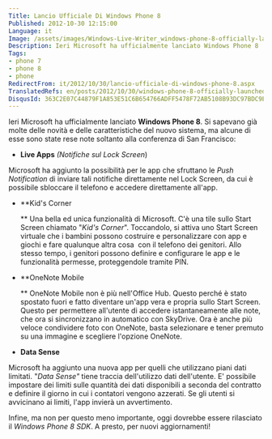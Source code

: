 ```yaml
---
Title: Lancio Ufficiale Di Windows Phone 8
Published: 2012-10-30 12:15:00
Language: it
Image: /assets/images/Windows-Live-Writer_windows-phone-8-officially-launched_BFF2_windows-phone-8_3.jpg
Description: Ieri Microsoft ha ufficialmente lanciato Windows Phone 8 . Si sapevano già molte delle novità e delle caratteristiche del nuovo sistema, ma alcune di esse sono state rese note soltanto alla conferenza di San Francisco Live Apps (Notifiche sul Lock Screen ) Microsoft ha aggiunto la possibilità per le app che sfruttano le Push Notification di inviare tali notifiche direttamente nel Lock Screen, da cui è possibile sbloccare il telefono e accedere direttamente all'app.
Tags:
- phone 7
- phone 8
- phone
RedirectFrom: it/2012/10/30/lancio-ufficiale-di-windows-phone-8.aspx
TranslatedRefs: en/posts/2012/10/30/windows-phone-8-officially-launched.md
DisqusId: 363C2E07C44879F1A853E51C6B654766ADFF5478F72AB5108B93DC97BDC9E873
---
```

Ieri Microsoft ha ufficialmente lanciato **Windows Phone 8**. Si sapevano già molte delle novità e delle caratteristiche del nuovo sistema, ma alcune di esse sono state rese note soltanto alla conferenza di San Francisco:

*   **Live Apps** *(Notifiche sul Lock
Screen*)  

 Microsoft ha aggiunto la possibilità per le app che sfruttano le
    *Push Notification* di inviare tali notifiche direttamente
nel Lock Screen, da cui è possibile sbloccare il telefono e
accedere direttamente all'app.  

*   **Kid's Corner  

    ** Una bella ed unica funzionalità di Microsoft. C'è una
tile sullo Start Screen chiamato "*Kid's Corner*".
Toccandolo, si attiva uno Start Screen virtuale che i bambini
possono costruire e personalizzare con app e giochi e fare
qualunque altra cosa  con il telefono dei genitori. Allo
stesso tempo, i genitori possono definire e configurare le app e le
funzionalità permesse, proteggendole tramite PIN.  

*   **OneNote Mobile  

    ** OneNote Mobile non è più nell'Office Hub. Questo perché è
stato spostato fuori e fatto diventare un'app vera e propria sullo
Start Screen. Questo per permettere all'utente di accedere
istantaneamente alle note, che ora si sincronizzano in automatico
con SkyDrive. Ora è anche più veloce condividere foto con OneNote,
basta selezionare e tener premuto su una immagine e scegliere
l'opzione OneNote.  

*   **Data Sense**  

 Microsoft ha aggiunto una nuova app per quelli che utilizzano
piani dati limitati. "*Data Sense"* tiene traccia
dell'utilizzo dati dell'utente. E' possibile impostare dei limiti
sulle quantità dei dati disponibili a seconda del contratto e
definire il giorno in cui i contatori vengono azzerati. Se gli
utenti si avvicinano ai limiti, l'app invierà un avvertimento.

Infine, ma non per questo meno importante, oggi dovrebbe essere rilasciato il *Windows Phone 8 SDK*. A presto, per nuovi aggiornamenti!